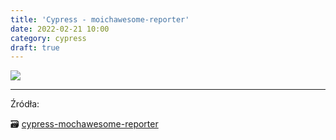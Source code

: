 ```yaml
---
title: 'Cypress - moichawesome-reporter'
date: 2022-02-21 10:00
category: cypress
draft: true
---
```


![](https://www.cypress.io/static/cypress-io-logo-social-share-8fb8a1db3cdc0b289fad927694ecb415.png)




----

Źródła:

🗃 [cypress-mochawesome-reporter](https://github.com/LironEr/cypress-mochawesome-reportern)







